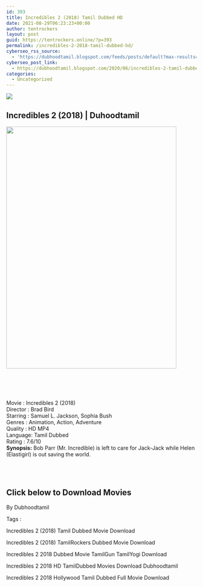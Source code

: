 ```yaml
---
id: 393
title: Incredibles 2 (2018) Tamil Dubbed HD
date: 2021-08-29T06:23:23+00:00
author: tentrockers
layout: post
guid: https://tentrockers.online/?p=393
permalink: /incredibles-2-2018-tamil-dubbed-hd/
cyberseo_rss_source:
  - 'https://dubhoodtamil.blogspot.com/feeds/posts/default?max-results=150&start-index=151'
cyberseo_post_link:
  - https://dubhoodtamil.blogspot.com/2020/06/incredibles-2-tamil-dubbed-hd.html
categories:
  - Uncategorized
---
```

<div class="media_block">
  <img src="https://1.bp.blogspot.com/-NAiJs5FgcoQ/Xu2LSN7yUmI/AAAAAAAABeI/3KIlqCQxCUQAktWgyntD0gTbphEvYWwkQCNcBGAsYHQ/s72-c/72c34a0afa1fc926598fc2fae48f9b4f.jpg" class="media_thumbnail" />
</div>

<div dir="ltr" trbidi="on" readability="14.034246575342">
  <h2>
    <span>Incredibles 2 (2018) | Duhoodtamil</span>
  </h2>
  
  <div class="separator">
    <a href="https://1.bp.blogspot.com/-NAiJs5FgcoQ/Xu2LSN7yUmI/AAAAAAAABeI/3KIlqCQxCUQAktWgyntD0gTbphEvYWwkQCNcBGAsYHQ/s1600/72c34a0afa1fc926598fc2fae48f9b4f.jpg" imageanchor="1"><img loading="lazy" border="0" data-original-height="1600" data-original-width="1132" height="640" src="https://1.bp.blogspot.com/-NAiJs5FgcoQ/Xu2LSN7yUmI/AAAAAAAABeI/3KIlqCQxCUQAktWgyntD0gTbphEvYWwkQCNcBGAsYHQ/s640/72c34a0afa1fc926598fc2fae48f9b4f.jpg" width="450" /></a>
  </div>
  
  <p>
    <span><br /></span><br /> <span><br /></span><br /> <span>Movie<span> </span>:<span> </span>Incredibles 2 (2018)</span><br /><span>Director<span> </span>:<span> </span>Brad Bird</span><br /><span>Starring<span> </span>:<span> </span>Samuel L. Jackson, Sophia Bush</span><br /><span>Genres</span><span> </span><span>:</span><span> </span><span>Animation, Action, Adventure</span><br /><span>Quality<span> </span>:<span> </span>HD MP4</span><br /><span>Language:<span> </span>Tamil Dubbed</span><br /><span>Rating<span> </span>:<span> </span>7.6/10</span><br /><span><b>Synopsis:</b> Bob Parr (Mr. Incredible) is left to care for Jack-Jack while Helen (Elastigirl) is out saving the world.</span><br /><span><br /></span><br /> <span><br /></span>
  </p>
  
  <h2>
    <span>Click below to Download Movies</span>
  </h2>
  
  <p>
    <span>By Dubhoodtamil</span>
  </p>
  
  <p>
    <span>Tags :</span>
  </p>
  
  <p>
    <span>Incredibles 2 (2018) Tamil Dubbed Movie Download</span>
  </p>
  
  <p>
    <span>Incredibles 2 (2018) TamilRockers Dubbed Movie Download</span>
  </p>
  
  <p>
    <span>Incredibles 2 2018 Dubbed Movie TamilGun TamilYogi Download</span>
  </p>
  
  <p>
    <span>Incredibles 2 2018 HD TamilDubbed Movies Download Dubhoodtamil</span>
  </p>
  
  <p>
    <span>Incredibles 2 2018 Hollywood Tamil Dubbed Full Movie Download</span>
  </p>
</div>